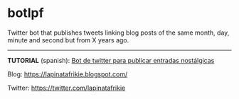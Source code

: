 # botlpf

Twitter bot that publishes tweets linking blog posts of the same month, day, minute and second but from X years ago.

---

**TUTORIAL** (spanish): [Bot de twitter para publicar entradas nostálgicas](https://danimaeztu.com/?p=444)

Blog: https://lapinatafrikie.blogspot.com/

Twitter: https://twitter.com/lapinatafrikie
